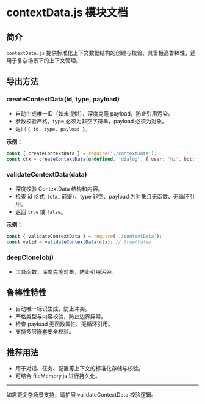 # contextData.js 模块文档

## 简介
`contextData.js` 提供标准化上下文数据结构的创建与校验，具备极高鲁棒性，适用于复杂场景下的上下文管理。

## 导出方法

### createContextData(id, type, payload)
- 自动生成唯一ID（如未提供），深度克隆 payload，防止引用污染。
- 参数校验严格，type 必须为非空字符串，payload 必须为对象。
- 返回 `{ id, type, payload }`。

**示例：**
```js
const { createContextData } = require('./contextData');
const ctx = createContextData(undefined, 'dialog', { user: 'hi', bot: 'hello' });
```

### validateContextData(data)
- 深度校验 ContextData 结构和内容。
- 检查 id 格式（ctx_ 前缀）、type 非空、payload 为对象且无函数、无循环引用。
- 返回 `true` 或 `false`。

**示例：**
```js
const { validateContextData } = require('./contextData');
const valid = validateContextData(ctx); // true/false
```

### deepClone(obj)
- 工具函数，深度克隆对象，防止引用污染。

## 鲁棒性特性
- 自动唯一标识生成，防止冲突。
- 严格类型与内容校验，防止边界异常。
- 检查 payload 无函数属性、无循环引用。
- 支持多层嵌套安全校验。

## 推荐用法
- 用于对话、任务、配置等上下文的标准化存储与校验。
- 可结合 fileMemory.js 进行持久化。

---

如需更复杂场景支持，请扩展 validateContextData 校验逻辑。
